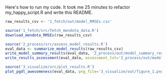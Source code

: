 Here's how to run my code. It took me 25 minutes to refactor my_happy_script.R and write this README.

```r
raw_results_csv <- '1_fetch/out/model_RMSEs.csv'

source('1_fetch/src/fetch_mendota_data.R')
download_mendota_RMSEs(raw_results_csv)

source('2_process/src/assess_model_results.R')
eval_data <- summarize_model_results(raw_results_csv)
write_model_summary_results(eval_data, '2_process/out/model_summary_results.csv')
write_results_assessment(eval_data, assessment_txt='2_process/out/model_diagnostic_text.txt')

source('3_visualize/src/plot_results.R')
plot_pgdl_awesomeness(eval_data, png_file='3_visualize/out/figure_1.png')
```

